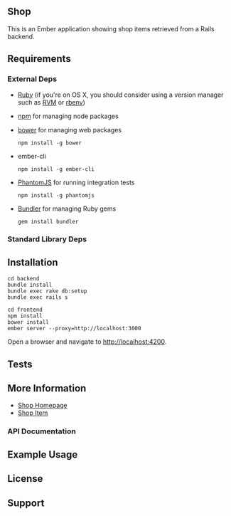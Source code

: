 ## Shop

This is an Ember application showing shop items retrieved from a Rails backend.

## Requirements


### External Deps

* [Ruby](https://www.ruby-lang.org) (if you're on OS X, you should consider using a version manager such as [RVM](http://rvm.io/) or [rbenv](https://github.com/sstephenson/rbenv))
* [npm](https://www.npmjs.org/) for managing node packages
* [bower](http://bower.io/) for managing web packages

      npm install -g bower
      
* ember-cli

      npm install -g ember-cli

* [PhantomJS](http://phantomjs.org/) for running integration tests

      npm install -g phantomjs
      
* [Bundler](http://bundler.io/) for managing Ruby gems

      gem install bundler
      

### Standard Library Deps


## Installation

    cd backend
    bundle install
    bundle exec rake db:setup
    bundle exec rails s

    cd frontend
    npm install
    bower install
    ember server --proxy=http://localhost:3000

Open a browser and navigate to
[http://localhost:4200](http://localhost:4200).


## Tests


## More Information

* [Shop Homepage](http://startbootstrap.com/shop-homepage)
* [Shop Item](http://startbootstrap.com/shop-item)

### API Documentation


## Example Usage

## License

## Support
